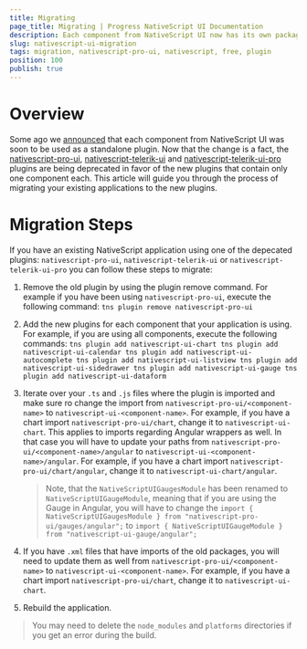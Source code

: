 ```yaml
---
title: Migrating
page_title: Migrating | Progress NativeScript UI Documentation
description: Each component from NativeScript UI now has its own package available for all NativeScript developers on NPMJS.
slug: nativescript-ui-migration
tags: migration, nativescript-pro-ui, nativescript, free, plugin
position: 100
publish: true
---
```


# Overview

Some ago we [announced](https://www.nativescript.org/blog/nativescript-ui-whats-next) that each component from NativeScript UI was soon to be used as a standalone plugin. Now that the change is a fact, the [nativescript-pro-ui](https://www.npmjs.com/package/nativescript-pro-ui), [nativescript-telerik-ui](https://www.npmjs.com/package/nativescript-telerik-ui) and [nativescript-telerik-ui-pro](https://www.npmjs.com/package/nativescript-telerik-ui-pro) plugins are being deprecated in favor of the new plugins that contain only one component each. This article will guide you through the process of migrating your existing applications to the new plugins.

# Migration Steps

If you have an existing NativeScript application using one of the depecated plugins: `nativescript-pro-ui`, `nativescript-telerik-ui` or `nativescript-telerik-ui-pro` you can follow these steps to migrate:

1. Remove the old plugin by using the plugin remove command. For example if you have been using `nativescript-pro-ui`, execute the following command:
        ```
        tns plugin remove nativescript-pro-ui
        ```

2. Add the new plugins for each component that your application is using. For example, if you are using all components, execute the following commands:
        ```
        tns plugin add nativescript-ui-chart
        tns plugin add nativescript-ui-calendar
        tns plugin add nativescript-ui-autocomplete
        tns plugin add nativescript-ui-listview
        tns plugin add nativescript-ui-sidedrawer
        tns plugin add nativescript-ui-gauge
        tns plugin add nativescript-ui-dataform
        ```

3. Iterate over your `.ts` and `.js` files where the plugin is imported and make sure ro change the import from `nativescript-pro-ui/<component-name>` to `nativescript-ui-<component-name>`. For example, if you have a chart import `nativescript-pro-ui/chart`, change it to `nativescript-ui-chart`. This applies to imports regarding Angular wrappers as well. In that case you will have to update your paths from `nativescript-pro-ui/<component-name>/angular` to `nativescript-ui-<component-name>/angular`. For example, if you have a chart import `nativescript-pro-ui/chart/angular`, change it to `nativescript-ui-chart/angular`.

    > Note, that the `NativeScriptUIGaugesModule` has been renamed to `NativeScriptUIGaugeModule`, meaning that if you are using the Gauge in Angular, you will have to change the `import { NativeScriptUIGaugesModule } from "nativescript-pro-ui/gauges/angular";` to `import { NativeScriptUIGaugeModule } from "nativescript-ui-gauge/angular";`


4. If you have `.xml` files that have imports of the old packages, you will need to update them as well from `nativescript-pro-ui/<component-name>` to `nativescript-ui-<component-name>`. For example, if you have a chart import `nativescript-pro-ui/chart`, change it to `nativescript-ui-chart`.

5. Rebuild the application.

> You may need to delete the `node_modules` and `platforms` directories if you get an error during the build.

